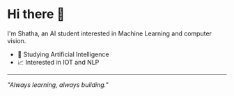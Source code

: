 # Hi there 👋

I'm Shatha, an AI student interested in Machine Learning and computer vision.  
- 🤖 Studying Artificial Intelligence  
- 📈 Interested in IOT and NLP  

---
*"Always learning, always building."*

